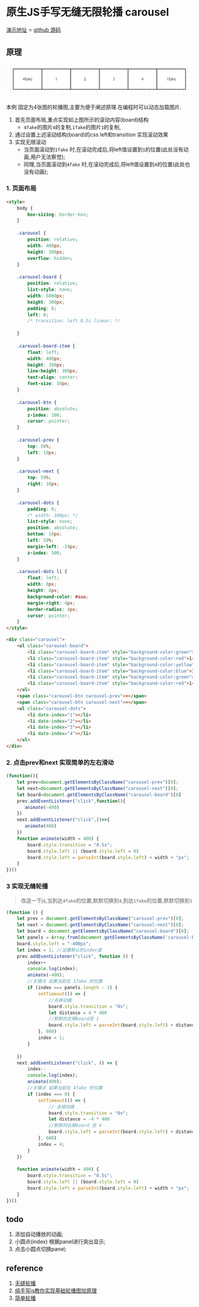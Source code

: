 # 原生JS手写无缝无限轮播 carousel
[演示地址](https://fooooooof.github.io/handmade_javascript/component/carousel/assets/carousel.html) :star:
[github 源码](https://github.com/FoooooooF/handmade_javascript/tree/master/component/carousel)
## 原理
![](./assets/carousel.png)

本例 固定为4张图的轮播图,主要为便于阐述原理.在编程时可以动态加载图片.
1. 首先页面布局,重点实现如上图所示的滚动内容(board)结构
   - `4fake`的图片`4`的复制,`1fake`的图片`1`的复制,
2. 通过设置上述滚动结构(board)的css left和transition 实现滚动效果
3. 实现无限滚动 
   - 当页面滚动到`1fake` 时,在滚动完成后,将left值设置到`1`的位置(此处没有动画,用户无法察觉);
   - 同理,当页面滚动到`4fake` 时,在滚动完成后,将left值设置到`4`的位置(此处也没有动画);

### 1. 页面布局

```html
<style>
    body {
        box-sizing: border-box;
    }

    .carousel {
        position: relative;
        width: 400px;
        height: 300px;
        overflow: hidden;
    }

    .carousel-board {
        position: relative;
        list-style: none;
        width: 5000px;
        height: 300px;
        padding: 0;
        left: 0;
        /* transition: left 0.5s linear; */

    }

    .carousel-board-item {
        float: left;
        width: 400px;
        height: 300px;
        line-height: 300px;
        text-align: center;
        font-size: 30px;
    }

    .carousel-btn {
        position: absolute;
        z-index: 100;
        cursor: pointer;
    }

    .carousel-prev {
        top: 50%;
        left: 10px;
    }

    .carousel-next {
        top: 50%;
        right: 10px;
    }

    .carousel-dots {
        padding: 0;
        /* width: 100px; */
        list-style: none;
        position: absolute;
        bottom: 10px;
        left: 50%;
        margin-left: -24px;
        z-index: 100;
    }

    .carousel-dots li {
        float: left;
        width: 8px;
        height: 8px;
        background-color: #aaa;
        margin-right: 4px;
        border-radius: 4px;
        cursor: pointer;
    }
</style>
```

```html
<div class="carousel">
    <ul class="carousel-board">
        <li class="carousel-board-item" style="background-color:green">4</li>
        <li class="carousel-board-item" style="background-color:red">1</li>
        <li class="carousel-board-item" style="background-color:yellow">2</li>
        <li class="carousel-board-item" style="background-color:blue">3</li>
        <li class="carousel-board-item" style="background-color:green">4</li>
        <li class="carousel-board-item" style="background-color:red">1</li>
    </ul>
    <span class="carousel-btn carousel-prev"><</span>
    <span class="carousel-btn carousel-next">></span>
    <ul class="carousel-dots">
        <li date-index="1"></li>
        <li date-index="2"></li>
        <li date-index="3"></li>
        <li date-index="4"></li>
    </ul>
</div>
```

### 2. 点击prev和next 实现简单的左右滑动
```js
(function(){
    let prev=document.getElementsByClassName("carousel-prev")[0];
    let next=document.getElementsByClassName("carousel-next")[0];
    let board=document.getElementsByClassName("carousel-board")[0]
    prev.addEventListener("click",function(){
       animate(-400)
    })
    next.addEventListener("click",()=>{
       animate(400)
    })
    function animate(width = 400) {
        board.style.transition = "0.5s";
        board.style.left || (board.style.left = 0)
        board.style.left = parseInt(board.style.left) + width + "px";
    }
})()
```

### 3 实现无缝轮播
> 改造一下js,当到达`4fake`的位置,默默切换到`4`,到达`1fake`的位置,默默切换到`1`
```js
(function () {
    let prev = document.getElementsByClassName("carousel-prev")[0];
    let next = document.getElementsByClassName("carousel-next")[0];
    let board = document.getElementsByClassName("carousel-board")[0];
    let panels = Array.from(document.getElementsByClassName('carousel-board-item'));
    board.style.left = "-400px";
    let index = 1; //设置默认的index值
    prev.addEventListener("click", function () {
        index++
        console.log(index);
        animate(-400);
        //关键点 如果当前在 1fake 的位置
        if (index === panels.length - 1) {
            setTimeout(() => {
                //去掉动画
                board.style.transition = "0s";
                let distance = 4 * 400
                //默默的左移board至 1
                board.style.left = parseInt(board.style.left) + distance + "px"
            }, 600)
            index = 1;
        }

    })
    next.addEventListener("click", () => {
        index--
        console.log(index);
        animate(400);
        //关键点 如果当前在 4fake 的位置
        if (index === 0) {
            setTimeout(() => {
                // 去掉动画
                board.style.transition = "0s";
                let distance = -4 * 400
                //默默的右移board 至 4
                board.style.left = parseInt(board.style.left) + distance + "px"
            }, 600)
            index = 4;
        }
    })

    function animate(width = 400) {
        board.style.transition = "0.5s";
        board.style.left || (board.style.left = 0)
        board.style.left = parseInt(board.style.left) + width + "px";
    }
})()
```
## todo
1. 添加自动播放的动画;
2. 小圆点(index) 根据panel进行突出显示;
3. 点击小圆点切换panel;




## reference
1. [无缝轮播](https://github.com/Advanced-Frontend/Daily-Interview-Question/issues/108)
2. [纯手写js教你实现基础轮播图加原理](https://zhuanlan.zhihu.com/p/40516156)
3. [简单轮播](http://htmlpreview.github.io/?https://github.com/FoooooooF/handmade_javascript/blob/master/component/carousel/index_package.html)